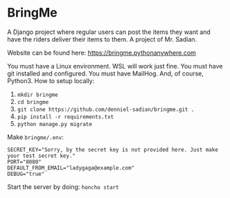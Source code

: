 # BringMe
A Django project where regular users can post the items they want and have the riders deliver their items to them. A project of Mr. Sadian.

Website can be found here: https://bringme.pythonanywhere.com

You must have a Linux environment. WSL will work just fine. You must have git installed and configured. You must have MailHog. And, of course, Python3.
How to setup locally:

1. `mkdir bringme`
2. `cd bringme`
3. `git clone https://github.com/denniel-sadian/bringme.git .`
4. `pip install -r requirements.txt`
5. `python manage.py migrate`

Make `bringme/.env`:
```
SECRET_KEY="Sorry, by the secret key is not provided here. Just make your test secret key."
PORT="8080"
DEFAULT_FROM_EMAIL="ladygaga@example.com"
DEBUG="true"
```

Start the server by doing: `honcho start`
